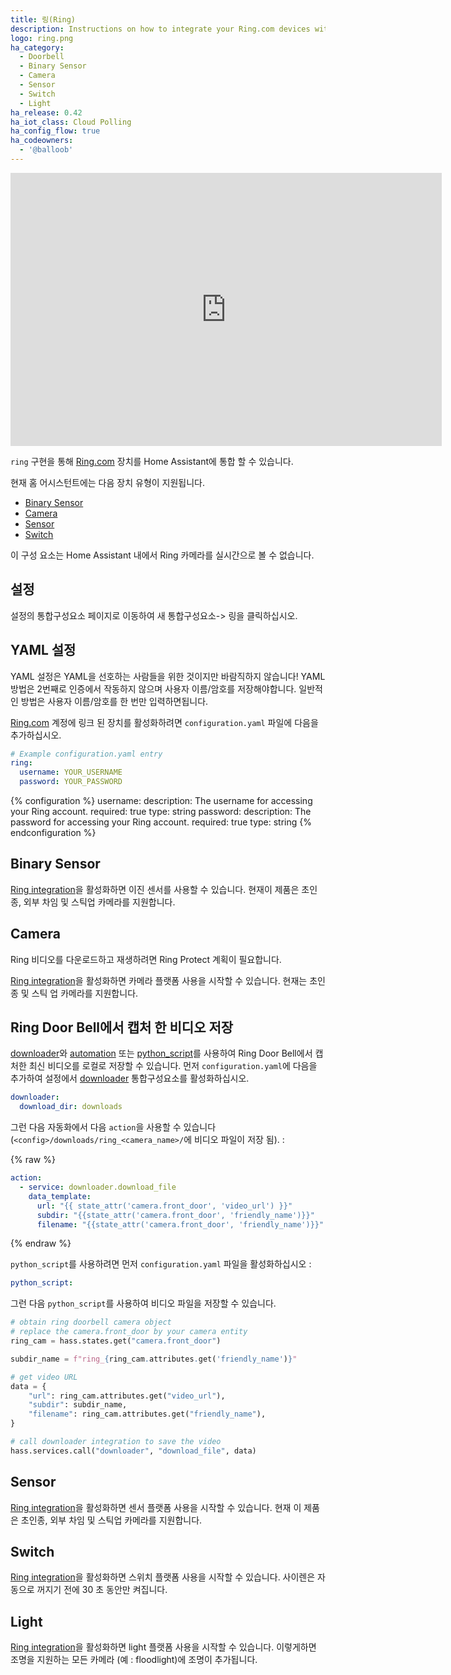 ```yaml
---
title: 링(Ring)
description: Instructions on how to integrate your Ring.com devices within Home Assistant.
logo: ring.png
ha_category:
  - Doorbell
  - Binary Sensor
  - Camera
  - Sensor
  - Switch
  - Light
ha_release: 0.42
ha_iot_class: Cloud Polling
ha_config_flow: true
ha_codeowners:
  - '@balloob'
---
```


<iframe width="690" height="437" src="https://www.youtube.com/embed/fAqfqQZiQlE" frameborder="0" allow="accelerometer; autoplay; encrypted-media; gyroscope; picture-in-picture" allowfullscreen></iframe>

`ring` 구현을 통해 [Ring.com](https://ring.com/) 장치를 Home Assistant에 통합 할 수 있습니다.

현재 홈 어시스턴트에는 다음 장치 유형이 지원됩니다.

- [Binary Sensor](#binary-sensor)
- [Camera](#camera)
- [Sensor](#sensor)
- [Switch](#switch)

<p class='note'>
이 구성 요소는 Home Assistant 내에서 Ring 카메라를 실시간으로 볼 수 없습니다.
</p>

## 설정

설정의 통합구성요소 페이지로 이동하여 새 통합구성요소-> 링을 클릭하십시오.

## YAML 설정

YAML 설정은 YAML을 선호하는 사람들을 위한 것이지만 바람직하지 않습니다! YAML 방법은 2번째로 인증에서 작동하지 않으며 사용자 이름/암호를 저장해야합니다. 일반적인 방법은 사용자 이름/암호를 한 번만 입력하면됩니다.

[Ring.com](https://ring.com/) 계정에 링크 된 장치를 활성화하려면 `configuration.yaml` 파일에 다음을 추가하십시오.

```yaml
# Example configuration.yaml entry
ring:
  username: YOUR_USERNAME
  password: YOUR_PASSWORD
```

{% configuration %}
username:
  description: The username for accessing your Ring account.
  required: true
  type: string
password:
  description: The password for accessing your Ring account.
  required: true
  type: string
{% endconfiguration %}

## Binary Sensor

[Ring integration](/integrations/ring)을 활성화하면 이진 센서를 사용할 수 있습니다. 현재이 제품은 초인종, 외부 차임 및 스틱업 카메라를 지원합니다.

## Camera

<div class='note'>
Ring 비디오를 다운로드하고 재생하려면 Ring Protect 계획이 필요합니다.
</div>

[Ring integration](/integrations/ring)을 활성화하면 카메라 플랫폼 사용을 시작할 수 있습니다. 현재는 초인종 및 스틱 업 카메라를 지원합니다.

## Ring Door Bell에서 캡처 한 비디오 저장

[downloader](/integrations/downloader)와 [automation](/integrations/automation) 또는 [python_script](/integrations/python_script)를 사용하여 Ring Door Bell에서 캡처한 최신 비디오를 로컬로 저장할 수 있습니다.
먼저 `configuration.yaml`에 다음을 추가하여 설정에서 [downloader](/integrations/downloader) 통합구성요소를 활성화하십시오.

```yaml
downloader:
  download_dir: downloads
```

그런 다음 자동화에서 다음 `action`을 사용할 수 있습니다 (`<config>/downloads/ring_<camera_name>/`에 비디오 파일이 저장 됨). : 

{% raw %}
```yaml
action:
  - service: downloader.download_file
    data_template:
      url: "{{ state_attr('camera.front_door', 'video_url') }}"
      subdir: "{{state_attr('camera.front_door', 'friendly_name')}}"
      filename: "{{state_attr('camera.front_door', 'friendly_name')}}"
```
{% endraw %}

`python_script`를 사용하려면 먼저 `configuration.yaml` 파일을 활성화하십시오 :

```yaml
python_script:
```

그런 다음 `python_script`를 사용하여 비디오 파일을 저장할 수 있습니다.

```python
# obtain ring doorbell camera object
# replace the camera.front_door by your camera entity
ring_cam = hass.states.get("camera.front_door")

subdir_name = f"ring_{ring_cam.attributes.get('friendly_name')}"

# get video URL
data = {
    "url": ring_cam.attributes.get("video_url"),
    "subdir": subdir_name,
    "filename": ring_cam.attributes.get("friendly_name"),
}

# call downloader integration to save the video
hass.services.call("downloader", "download_file", data)
```

## Sensor

[Ring integration](/integrations/ring)을 활성화하면 센서 플랫폼 사용을 시작할 수 있습니다. 현재 이 제품은 초인종, 외부 차임 및 스틱업 카메라를 지원합니다.

## Switch

[Ring integration](/integrations/ring)을 활성화하면 스위치 플랫폼 사용을 시작할 수 있습니다. 사이렌은 자동으로 꺼지기 전에 30 초 동안만 켜집니다.

## Light

[Ring integration](/integrations/ring)을 활성화하면 light 플랫폼 사용을 시작할 수 있습니다. 이렇게하면 조명을 지원하는 모든 카메라 (예 : floodlight)에 조명이 추가됩니다.
